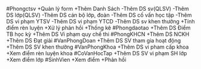 #Phongctsv
	+Quản lý form
	+Thêm Danh Sách
		-Thêm DS sv(QLSV)
		-Thêm DS lớp(QLSV)
		-Thêm DS cán bộ lớp, đoàn
		-Thêm DS cố vấn học tập
		-Thêm DS vi phạm YTSV
		-Thêm DS vi phạm YTCD
		-Thêm DS sv khen thưởng
	+Tính điểm rèn luyện
	+Xử lý phản hồi
	+Thống kê
#Phongdaotao
	+Thêm DS Điểm TB học kỳ
	+Thêm DS Vi phạm quy chế thi
#PhongKHCN
	+Thêm DS NCKH
	+Thêm DS Đạt giải
#VanPhongDoan
	+Thêm DS SV tham gia hoạt động
	+Thêm DS SV khen thưởng
#VanPhongKhoa
	+Thêm DS vi pham cấp khoa
	+Xem điểm rèn luyện khoa
#CoVanHocTap
	+Thêm DS SV vi phạm SH lớp
	+Xem điểm lớp
#SinhVien
	+Xem điểm
	+Phản hồi